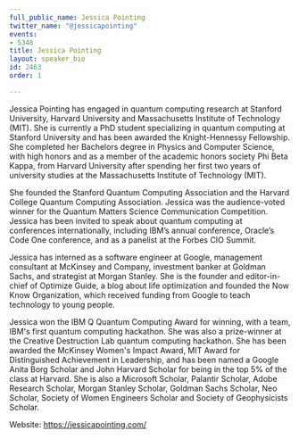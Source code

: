 ```yaml
---
full_public_name: Jessica Pointing
twitter_name: "@jessicapointing"
events:
- 5348
title: Jessica Pointing
layout: speaker_bio
id: 2463
order: 1

---
```

Jessica Pointing has engaged in quantum computing research at Stanford University, Harvard University and Massachusetts Institute of Technology (MIT). She is currently a PhD student specializing in quantum computing at Stanford University and has been awarded the Knight-Hennessy Fellowship. She completed her Bachelors degree in Physics and Computer Science, with high honors and as a member of the academic honors society Phi Beta Kappa, from Harvard University after spending her first two years of university studies at the Massachusetts Institute of Technology (MIT).

She founded the Stanford Quantum Computing Association and the Harvard College Quantum Computing Association. Jessica was the audience-voted winner for the Quantum Matters Science Communication Competition. Jessica has been invited to speak about quantum computing at conferences internationally, including IBM’s annual conference, Oracle’s Code One conference, and as a panelist at the Forbes CIO Summit.

Jessica has interned as a software engineer at Google, management consultant at McKinsey and Company, investment banker at Goldman Sachs, and strategist at Morgan Stanley. She is the founder and editor-in-chief of Optimize Guide, a blog about life optimization and founded the Now Know Organization, which received funding from Google to teach technology to young people.

Jessica won the IBM Q Quantum Computing Award for winning, with a team, IBM's first quantum computing hackathon. She was also a prize-winner at the Creative Destruction Lab quantum computing hackathon. She has been awarded the McKinsey Women's Impact Award, MIT Award for Distinguished Achievement in Leadership, and has been named a Google Anita Borg Scholar and John Harvard Scholar for being in the top 5% of the class at Harvard. She is also a Microsoft Scholar, Palantir Scholar, Adobe Research Scholar, Morgan Stanley Scholar, Goldman Sachs Scholar, Neo Scholar, Society of Women Engineers Scholar and Society of Geophysicists Scholar.

Website: https://jessicapointing.com/